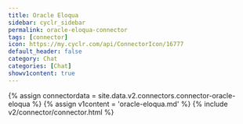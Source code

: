 ```yaml
---
title: Oracle Eloqua
sidebar: cyclr_sidebar
permalink: oracle-eloqua-connector
tags: [connector]
icon: https://my.cyclr.com/api/ConnectorIcon/16777
default_header: false
category: Chat
categories: [Chat]
showv1content: true
---
```

{% assign connectordata = site.data.v2.connectors.connector-oracle-eloqua %}
{% assign v1content = 'oracle-eloqua.md' %}
{% include v2/connector/connector.html %}	